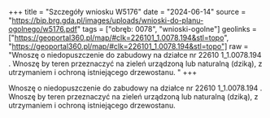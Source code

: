 +++
title = "Szczegóły wniosku W5176"
date = "2024-06-14"
source = "https://bip.brg.gda.pl/images/uploads/wnioski-do-planu-ogolnego/w5176.pdf"
tags = ["obręb: 0078", "wnioski-ogolne"]
geolinks = ["https://geoportal360.pl/map/#clk=226101_1.0078.194&stl=topo", "https://geoportal360.pl/map/#clk=226101_1.0078.194&stl=topo"]
raw = "Wnoszę o niedopuszczenie do zabudowy na działce nr 22610 1_1.0078.194 . Wnoszę by teren przeznaczyć na zieleń urządzoną lub naturalną (dziką), z utrzymaniem i ochroną istniejącego drzewostanu. "
+++

Wnoszę o niedopuszczenie do zabudowy na działce nr 22610 1_1.0078.194 . Wnoszę
by teren przeznaczyć na zieleń urządzoną lub naturalną (dziką), z utrzymaniem i ochroną
istniejącego drzewostanu.



